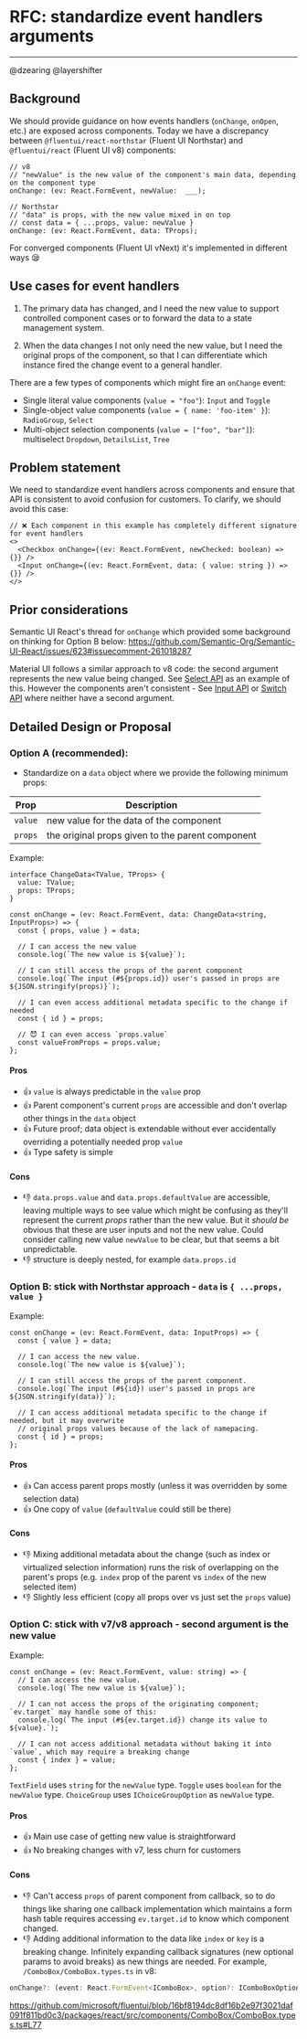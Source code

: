 # RFC: standardize event handlers arguments

---

@dzearing @layershifter

## Background

We should provide guidance on how events handlers (`onChange`, `onOpen`, etc.) are exposed across components. Today we have a discrepancy between `@fluentui/react-northstar` (Fluent UI Northstar) and `@fluentui/react` (Fluent UI v8) components:

```tsx
// v8
// "newValue" is the new value of the component's main data, depending on the component type
onChange: (ev: React.FormEvent, newValue:  ___);
```

```tsx
// Northstar
// "data" is props, with the new value mixed in on top
// const data = { ...props, value: newValue }
onChange: (ev: React.FormEvent, data: TProps);
```

For converged components (Fluent UI vNext) it's implemented in different ways 😪

## Use cases for event handlers

1. The primary data has changed, and I need the new value to support controlled component cases or to forward the data to a state management system.

2. When the data changes I not only need the new value, but I need the original props of the component, so that I can differentiate which instance fired the change event to a general handler.

There are a few types of components which might fire an `onChange` event:

- Single literal value components (`value = "foo"`): `Input` and `Toggle`
- Single-object value components (`value = { name: 'foo-item' }`): `RadioGroup`, `Select`
- Multi-object selection components (`value = ["foo", "bar"]`): multiselect `Dropdown`, `DetailsList`, `Tree`

## Problem statement

We need to standardize event handlers across components and ensure that API is consistent to avoid confusion for customers. To clarify, we should avoid this case:

```tsx
// ❌ Each component in this example has completely different signature for event handlers
<>
  <Checkbox onChange={(ev: React.FormEvent, newChecked: boolean) => {}} />
  <Input onChange={(ev: React.FormEvent, data: { value: string }) => {}} />
</>
```

## Prior considerations

Semantic UI React's thread for `onChange` which provided some background on thinking for Option B below:
https://github.com/Semantic-Org/Semantic-UI-React/issues/623#issuecomment-261018287

Material UI follows a similar approach to v8 code: the second argument represents the new value being changed. See [Select API](https://material-ui.com/api/select/) as an example of this. However the components aren't consistent - See [Input API](https://material-ui.com/api/input/) or [Switch API](https://material-ui.com/api/switch/) where neither have a second argument.

## Detailed Design or Proposal

### Option A (recommended):

- Standardize on a `data` object where we provide the following minimum props:

| Prop    | Description                                      |
| ------- | ------------------------------------------------ |
| `value` | new value for the data of the component          |
| `props` | the original props given to the parent component |

Example:

```tsx
interface ChangeData<TValue, TProps> {
  value: TValue;
  props: TProps;
}

const onChange = (ev: React.FormEvent, data: ChangeData<string, InputProps>) => {
  const { props, value } = data;

  // I can access the new value
  console.log(`The new value is ${value}`);

  // I can still access the props of the parent component
  console.log(`The input (#${props.id}) user's passed in props are ${JSON.stringify(props)}`);

  // I can even access additional metadata specific to the change if needed
  const { id } = props;

  // 😈 I can even access `props.value`
  const valueFromProps = props.value;
};
```

#### Pros

- 👍 `value` is always predictable in the `value` prop
- 👍 Parent component's current `props` are accessible and don't overlap other things in the `data` object
- 👍 Future proof; data object is extendable without ever accidentally overriding a potentially needed prop `value`
- 👍 Type safety is simple

#### Cons

- 👎 `data.props.value` and `data.props.defaultValue` are accessible, leaving multiple ways to see value which might be confusing as they'll represent the current _props_ rather than the new value. But it _should be_ obvious that these are user inputs and not the new value. Could consider calling new value `newValue` to be clear, but that seems a bit unpredictable.
- 👎 structure is deeply nested, for example `data.props.id`

### Option B: stick with Northstar approach - `data` is `{ ...props, value }`

Example:

```tsx
const onChange = (ev: React.FormEvent, data: InputProps) => {
  const { value } = data;

  // I can access the new value.
  console.log(`The new value is ${value}`);

  // I can still access the props of the parent component.
  console.log(`The input (#${id}) user's passed in props are ${JSON.stringify(data)}`);

  // I can access additional metadata specific to the change if needed, but it may overwrite
  // original props values because of the lack of namepacing.
  const { id } = props;
};
```

#### Pros

- 👍 Can access parent props mostly (unless it was overridden by some selection data)
- 👍 One copy of `value` (`defaultValue` could still be there)

#### Cons

- 👎 Mixing additional metadata about the change (such as index or virtualized selection information) runs the risk of overlapping on the parent's props (e.g. `index` prop of the parent vs `index` of the new selected item)
- 👎 Slightly less efficient (copy all props over vs just set the `props` value)

### Option C: stick with v7/v8 approach - second argument is the new value

Example:

```tsx
const onChange = (ev: React.FormEvent, value: string) => {
  // I can access the new value.
  console.log(`The new value is ${value}`);

  // I can not access the props of the originating component; `ev.target` may handle some of this:
  console.log(`The input (#${ev.target.id}) change its value to ${value}.`);

  // I can not access additional metadata without baking it into `value`, which may require a breaking change
  const { index } = value;
};
```

`TextField` uses `string` for the `newValue` type.
`Toggle` uses `boolean` for the `newValue` type.
`ChoiceGroup` uses `IChoiceGroupOption` as `newValue` type.

#### Pros

- 👍 Main use case of getting new value is straightforward
- 👍 No breaking changes with v7, less churn for customers

#### Cons

- 👎 Can't access `props` of parent component from callback, so to do things like sharing one callback implementation which maintains a form hash table requires accessing `ev.target.id` to know which component changed.
- 👎 Adding additional information to the data like `index` or `key` is a breaking change. Infinitely expanding callback signatures (new optional params to avoid breaks) as new things are needed. For example, `/ComboBox/ComboBox.types.ts` in v8:

```ts
onChange?: (event: React.FormEvent<IComboBox>, option?: IComboBoxOption, index?: number, value?: string) => void;
```

https://github.com/microsoft/fluentui/blob/16bf8194dc8df16b2e97f3021daf091f811bd0c3/packages/react/src/components/ComboBox/ComboBox.types.ts#L77
